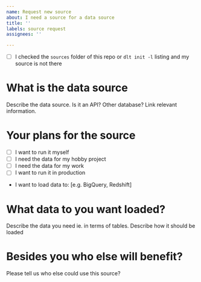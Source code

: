 ```yaml
---
name: Request new source
about: I need a source for a data source
title: ''
labels: source request
assignees: ''

---
```


* [ ] I checked the `sources` folder of this repo or `dlt init -l` listing and my source is not there

# What is the data source
Describe the data source. Is it an API? Other database? Link relevant information.

# Your plans for the source
* [ ] I want to run it myself
* [ ] I need the data for my hobby project
* [ ] I need the data for my work
* [ ] I want to run it in production
* I want to load data to: [e.g. BigQuery, Redshift]

# What data to you want loaded?
Describe the data you need ie. in terms of tables.
Describe how it should be loaded

# Besides you who else will benefit?
Please tell us who else could use this source?
